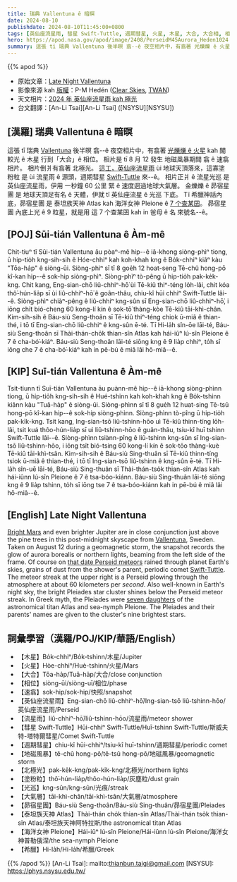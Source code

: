 ```yaml
---
title: 瑞典 Vallentuna ê 暗暝
date: 2024-08-10
publishdate: 2024-08-10T11:45:00+0800
tags: [英仙座流星雨, 彗星 Swift-Tuttle, 週期彗星, 火星, 木星, 大合, 大合相, 相位, 地磁風暴, 北極光, 塗粉粒, 流星雨, 大氣層, 昴宿星團, 泰坦族天神 Atlas, 海洋女神 Pleione, 希臘, 速翕, 光巡]
hero: https://apod.nasa.gov/apod/image/2408/PerseidM45Aurora_Heden1024.jpg
summary: 這張 tī 瑞典 Vallentuna 後半暝 翕--ê 夜空相片中，有翕著 光爍爍 ê 火星 kah 閣較光 ê 木星 行到「大合」ê 相位。
---
```


{{% apod %}}

- 原始文章：[Late Night Vallentuna](https://apod.nasa.gov/apod/ap240810.html)
- 影像來源 kah [版權][copyright]：P-M Hedén ([Clear Skies](http://www.clearskies.se/), [TWAN](http://www.twanight.org/))
- 天文相片：[2024 年 英仙座流星雨 kah 極光](https://www.facebook.com/media/set/?set=a.488496753878907&type=3)
- 台文翻譯：[An-Li Tsai][An-Li Tsai] ([NSYSU][NSYSU])

## [漢羅] 瑞典 Vallentuna ê 暗暝
這張 tī 瑞典 [Vallentuna][Vallentuna] 後半暝 翕--ê 夜空相片中，有翕著 [光爍爍 ê 火星][Bright Mars] kah 閣較光 ê 木星 行到「大合」ê 相位。
相片是 tī 8 月 12 發生 地磁風暴期間 翕 ê 速翕相片。
相片倒爿有翕著 北極光。
[這工，英仙座流星雨][that date Perseid meteors] ùi 地球天頂落來，這寡塗粉粒 是 ùi 流星雨 ê 源頭，週期彗星 [Swift-Tuttle][Swift-Tuttle] 來--ê。
相片正爿 ê 流星光巡 是 英仙座流星雨，伊用 一秒鐘 60 公里 緊 ê 速度迵過地球大氣層。
金爍爍 ê 昴宿星團 是 地球天頂足有名 ê 天體，伊就 tī 英仙座流星 ê 光巡 下底。
Tī 希臘神話內底，昴宿星團 是 泰坦族天神 Atlas kah 海洋女神 Pleione ê [7 个查某囝][seven daughters]。
昴宿星團 內底上光 ê 9 粒星，就是用 這 7 个查某囝 kah in 爸母 ê 名 來號名--ê。

## [POJ] Sūi-tián Vallentuna ê Àm-mê
Chit-tiuⁿ tī Sūi-tián Vallentuna āu pòaⁿ-mê hip--ê iā-khong siòng-phìⁿ tiong, ū hip-tio̍h kng-sih-sih ê Hóe-chhiⁿ kah koh-khah kng ê Bo̍k-chhiⁿ kiâⁿ kàu "Tōa-ha̍p" ê siòng-ūi.
Siòng-phìⁿ sī tī 8 goe̍h 12 hoat-seng Tē-chû hong-pō kî-kan hip--ê sok-hip siòng-phìⁿ.
Siòng-phìⁿ tò-pêng ū hip-tio̍h pak-ke̍k-kng.
Chit kang, Eng-sian-chō liû-chhiⁿ-hō͘ ùi Tē-kiû thiⁿ-téng lo̍h-lâi, chit kóa thô͘-hún-lia̍p sī ùi liû-chhiⁿ-hō͘ ê goân-thâu, chiu-kî hūi chhiⁿ Swift-Tuttle lâi--ê.
Siòng-phìⁿ chiàⁿ-pêng ê liû-chhiⁿ kng-sûn sī Eng-sian-chō liû-chhiⁿ-hō͘, i iōng chi̍t bió-cheng 60 kong-lí kín ê sok-tō͘ thàng-kòe Tē-kiû tāi-khì-chân.
Kim-sih-sih ê Báu-siù Seng-thoân sī Tē-kiû thiⁿ-téng chiok ū-miâ ê thian-thé, i tō tī Eng-sian-chō liû-chhiⁿ ê kng-sûn ē-té.
Tī Hi-la̍h sîn-ōe lāi-té, Báu-siù Seng-thoân sī Thài-thán-cho̍k thian-sîn Atlas kah hái-iûⁿ lú-sîn Pleione ê 7 ê cha-bó͘-kiáⁿ.
Báu-siù Seng-thoân lāi-té siōng kng ê 9 lia̍p chhiⁿ, to̍h sī iōng che 7 ê cha-bó͘-kiáⁿ kah in pē-bú ê miâ lâi hō-miâ--ê.

## [KIP] Suī-tián Vallentuna ê Àm-mê
Tsit-tiunn tī Suī-tián Vallentuna āu puànn-mê hip--ê iā-khong siòng-phìnn tiong, ū hip-tio̍h kng-sih-sih ê Hué-tshinn kah koh-khah kng ê Bo̍k-tshinn kiânn kàu "Tuā-ha̍p" ê siòng-ūi.
Siòng-phìnn sī tī 8 gue̍h 12 huat-sing Tē-tsû hong-pō kî-kan hip--ê sok-hip siòng-phìnn.
Siòng-phìnn tò-pîng ū hip-tio̍h pak-ki̍k-kng.
Tsit kang, Ing-sian-tsō liû-tshinn-hōo uì Tē-kiû thinn-tíng lo̍h-lâi, tsit kuá thôo-hún-lia̍p sī uì liû-tshinn-hōo ê guân-thâu, tsiu-kî huī tshinn Swift-Tuttle lâi--ê.
Siòng-phìnn tsiànn-pîng ê liû-tshinn kng-sûn sī Ing-sian-tsō liû-tshinn-hōo, i iōng tsi̍t bió-tsing 60 kong-lí kín ê sok-tōo thàng-kuè Tē-kiû tāi-khì-tsân.
Kim-sih-sih ê Báu-siù Sing-thuân sī Tē-kiû thinn-tíng tsiok ū-miâ ê thian-thé, i tō tī Ing-sian-tsō liû-tshinn ê kng-sûn ē-té.
Tī Hi-la̍h sîn-uē lāi-té, Báu-siù Sing-thuân sī Thài-thán-tso̍k thian-sîn Atlas kah hái-iûnn lú-sîn Pleione ê 7 ê tsa-bóo-kiánn.
Báu-siù Sing-thuân lāi-té siōng kng ê 9 lia̍p tshinn, to̍h sī iōng tse 7 ê tsa-bóo-kiánn kah in pē-bú ê miâ lâi hō-miâ--ê.

## [English] Late Night Vallentuna
[Bright Mars][Bright Mars] and even brighter Jupiter are in close conjunction just above the pine trees in this post-midnight skyscape from [Vallentuna][Vallentuna], Sweden.
Taken on August 12 during a geomagnetic storm, the snapshot records the glow of aurora borealis or northern lights, beaming from the left side of the frame.
Of course on [that date Perseid meteors][that date Perseid meteors] rained through planet Earth's skies, grains of dust from the shower's parent, periodic comet [Swift-Tuttle][Swift-Tuttle].
The meteor streak at the upper right is a Perseid plowing through the atmosphere at about 60 kilometers per _second_.
Also well-known in Earth's night sky, the bright Pleiades star cluster shines below the Perseid meteor streak.
In Greek myth, the Pleiades were [seven daughters][seven daughters] of the astronomical titan Atlas and sea-nymph Pleione.
The Pleiades and their parents' names are given to the cluster's nine brightest stars.

## 詞彙學習（漢羅/POJ/KIP/華語/English）
- 【木星】Bo̍k-chhiⁿ/Bo̍k-tshinn/木星/Jupiter
- 【火星】Hòe-chhiⁿ/Huè-tshinn/火星/Mars
- 【大合】Tōa-ha̍p/Tuā-ha̍p/大合/close conjunction
- 【相位】siòng-ūi/siòng-uī/相位/phase
- 【速翕】sok-hip/sok-hip/快照/snapshot
- 【英仙座流星雨】Eng-sian-chō liû-chhiⁿ-hō͘/Ing-sian-tsō liû-tshinn-hōo/英仙座流星雨/Perseid
- 【流星雨】liû-chhiⁿ-hō͘/liû-tshinn-hōo/流星雨/meteor shower
- 【彗星 Swift-Tuttle】Hūi-chhiⁿ Swift-Tuttle/Huī-tshinn Swift-Tuttle/斯威夫特-塔特爾彗星/Comet Swift-Tuttle
- 【週期彗星】chiu-kî hūi-chhiⁿ/tsiu-kî huī-tshinn/週期彗星/periodic comet
- 【地磁風暴】tē-chû hong-pō/tē-tsû hong-pō/地磁風暴/geomagnetic storm
- 【北極光】pak-ke̍k-kng/pak-ki̍k-kng/北極光/northern lights
- 【塗粉粒】thô͘-hún-lia̍p/thôo-hún-lia̍p/灰塵粒/dust grain
- 【光巡】kng-sûn/kng-sûn/光痕/streak
- 【大氣層】tāi-khì-chân/tāi-khì-tsân/大氣層/atmosphere
- 【昴宿星團】Báu-siù Seng-thoân/Báu-siù Sing-thuân/昴宿星團/Pleiades
- 【泰坦族天神 Atlas】Thài-thán cho̍k thian-sîn Atlas/Thài-thán tso̍k thian-sîn Atlas/泰坦族天神阿特拉斯/the astronomical titan Atlas
- 【海洋女神 Pleione】Hái-iûⁿ lú-sîn Pleione/Hái-iûnn lú-sîn Pleione/海洋女神普勒俄涅/the sea-nymph Pleione
- 【希臘】Hi-la̍h/Hi-la̍h/希臘/Greek

{{% /apod %}}
[An-Li Tsai]: mailto:thianbun.taigi@gmail.com
[NSYSU]: https://phys.nsysu.edu.tw/

[copyright]: https://apod.nasa.gov/apod/fap/lib/about_apod.html#srapply
[License3]: https://creativecommons.org/licenses/by/3.0/
[License2]:https://creativecommons.org/licenses/by-nc-nd/2.0/

[Bright Mars]:https://apod.nasa.gov/apod/ap240802.html
[Vallentuna]:https://apod.nasa.gov/apod/ap150319.html
[that date Perseid meteors]:https://science.nasa.gov/solar-system/meteors-meteorites/perseids/
[Swift-Tuttle]:https://apod.nasa.gov/apod/ap240808.html
[seven daughters]:https://en.wikipedia.org/wiki/Pleiades_(Greek_mythology)
